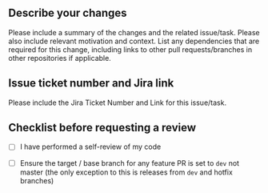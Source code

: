 ## Describe your changes

Please include a summary of the changes and the related issue/task. Please also include relevant motivation and context. List any dependencies that are required for this change, including links to other pull requests/branches in other repositories if applicable.

## Issue ticket number and Jira link

Please include the Jira Ticket Number and Link for this issue/task.

## Checklist before requesting a review
- [ ] I have performed a self-review of my code
- [ ] Ensure the target / base branch for any feature PR is set to `dev` not master (the only exception to this is releases from `dev` and hotfix branches)

